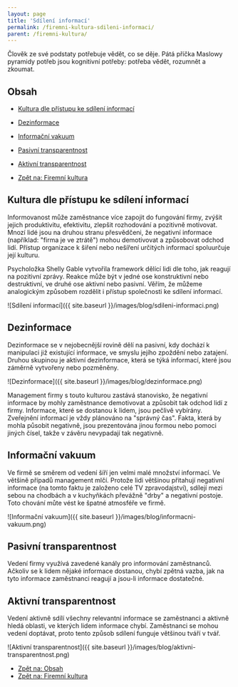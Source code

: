```yaml
---
layout: page
title: 'Sdílení informací'
permalink: /firemni-kultura-sdileni-informaci/
parent: /firemni-kultura/
---
```


Člověk ze své podstaty potřebuje vědět, co se děje. Pátá příčka Maslowy pyramidy potřeb jsou kognitivní
potřeby: potřeba vědět, rozumnět a zkoumat.

## Obsah

- [Kultura dle přístupu ke sdílení informací](#kultura-dle-přístupu-ke-sdílení-informací)
- [Dezinformace](#dezinformace)
- [Informační vakuum](#informační-vakuum)
- [Pasivní transparentnost](#pasivní-transparentnost)
- [Aktivní transparentnost](#aktivní-transparentnost)

- [Zpět na: Firemní kultura](/firemni-kultura/)

## Kultura dle přístupu ke sdílení informací

Informovanost může zaměstnance více zapojit do fungování firmy, zvýšit jejich produktivitu,
efektivitu, zlepšit rozhodování a pozitivně motivovat. Mnozí lidé jsou na druhou stranu přesvědčeni,
že negativní informace (například: "firma je ve ztrátě") mohou demotivovat a způsobovat odchod lidí.
Přístup organizace k šiření nebo nešíření určitých informací spoluurčuje její kulturu.

Psycholožka Shelly Gable vytvořila framework dělící lidi dle toho, jak reagují na pozitivní zprávy.
Reakce může být v jedné ose konstruktivní nebo destruktivní, ve druhé ose aktivní nebo pasivní.
Věřím, že můžeme analogickým způsobem rozdělit i přístup společnosti ke sdílení informací.

![Sdílení informací]({{ site.baseurl }}/images/blog/sdileni-informaci.png)

## Dezinformace

Dezinformace se v nejobecnější rovině dělí na pasivní, kdy dochází k manipulaci již existující informace,
ve smyslu jejího zpoždění nebo zatajení. Druhou skupinou je aktivní dezinformace, která se týká informací,
které jsou záměrně vytvořeny nebo pozměněny.

![Dezinformace]({{ site.baseurl }}/images/blog/dezinformace.png)

Management firmy s touto kulturou zastává stanovisko, že negativní informace by mohly zaměstnance demotivovat
a způsobit tak odchod lidí z firmy. Informace, které se dostanou k lidem, jsou pečlivě vybírány.
Zveřejnění informací je vždy plánováno na "správný čas". Fakta, která by mohla působit negativně, jsou prezentována
jinou formou nebo pomoci jiných čísel, takže v závěru nevypadají tak negativně.

## Informační vakuum

Ve firmě se směrem od vedení šíří jen velmi malé množství informací. Ve většině případů management mlčí.
Protože lidi většinou přitahují negativní informace (na tomto faktu je založeno celé TV zpravodajství),
sdílejí mezi sebou na chodbách a v kuchyňkách převážně "drby" a negativní postoje.
Toto chování můte vést ke špatné atmosféře ve firmě.

![Informační vakuum]({{ site.baseurl }}/images/blog/informacni-vakuum.png)

## Pasivní transparentnost

Vedení firmy využívá zavedené kanály pro informování zaměstnanců. Ačkoliv se k lidem nějaké informace dostanou,
chybí zpětná vazba, jak na tyto informace zaměstnanci reagují a jsou-li informace dostatečné.

## Aktivní transparentnost

Vedení aktivně sdílí všechny relevantní informace se zaměstnanci a aktivně hledá oblasti, ve kterých
lidem informace chybí. Zaměstnanci se mohou vedení doptávat, proto tento způsob sdílení
funguje většinou tváří v tvář.

![Aktivní transparentnost]({{ site.baseurl }}/images/blog/aktivni-transparentnost.png)

- [Zpět na: Obsah](/firemni-kultura-sdileni-informaci/#obsah)
- [Zpět na: Firemní kultura](/firemni-kultura/)
